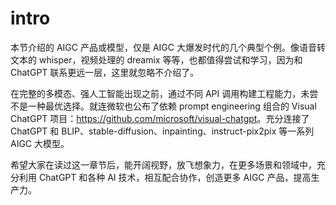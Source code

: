 # intro

本节介绍的 AIGC 产品或模型，仅是 AIGC 大爆发时代的几个典型个例。像语音转文本的 whisper，视频处理的 dreamix 等等，也都值得尝试和学习，因为和 ChatGPT 联系更远一层，这里就忽略不介绍了。

在完整的多模态、强人工智能出现之前，通过不同 API 调用构建工程能力，未尝不是一种最优选择。就连微软也公布了依赖 prompt engineering 组合的 Visual ChatGPT 项目：<https://github.com/microsoft/visual-chatgpt>。充分连接了 ChatGPT 和 BLIP、stable-diffusion、inpainting、instruct-pix2pix 等一系列 AIGC 大模型。

希望大家在读过这一章节后，能开阔视野，放飞想象力，在更多场景和领域中，充分利用 ChatGPT 和各种 AI 技术，相互配合协作，创造更多 AIGC 产品，提高生产力。

